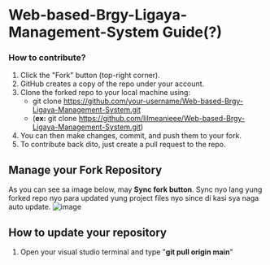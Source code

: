 # Web-based-Brgy-Ligaya-Management-System Guide(?)
### How to contribute?
1. Click the "Fork" button (top-right corner).
2. GitHub creates a copy of the repo under your account.
3. Clone the forked repo to your local machine using:
   * git clone https://github.com/your-username/Web-based-Brgy-Ligaya-Management-System.git
   * (**ex:** git clone https://github.com/lilmeanieee/Web-based-Brgy-Ligaya-Management-System.git)
4. You can then make changes, commit, and push them to your fork.
5. To contribute back dito, just create a pull request to the repo.

## Manage your Fork Repository
As you can see sa image below, may **Sync fork button**. Sync nyo lang yung forked repo nyo para updated yung project files nyo since di kasi sya naga auto update.
![image](https://github.com/user-attachments/assets/761033f0-73f5-4863-bccf-9aeda44d77f4)

## How to update your repository 
1. Open your visual studio terminal and type "**git pull origin main**"

